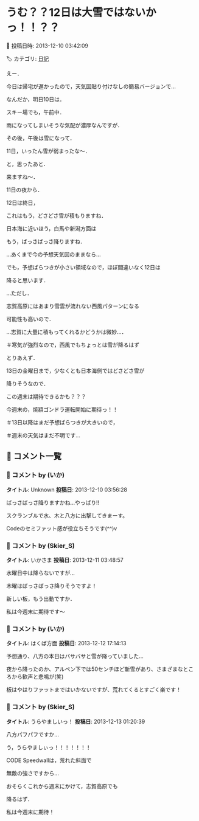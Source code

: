# うむ？？12日は大雪ではないかっ！！？？

📅 投稿日時: 2013-12-10 03:42:09

🏷️ カテゴリ: [日記](cc4b5682fb7b8b144980957a978653fb0.md)

えー．


今日は帰宅が遅かったので，天気図貼り付けなしの簡易バージョンで…





なんだか，明日10日は．


スキー場でも，午前中．


雨になってしまいそうな気配が濃厚なんですが．





その後，午後は雪になって．


11日，いったん雪が弱まったな～．


と，思ったあと．





来ますね～．


11日の夜から．


12日は終日，


これはもう，どさどさ雪が積もりますね．


日本海に近いほう，白馬や新潟方面は


もう，ばっさばっさ降りますね．


…あくまで今の予想天気図のままなら…


でも，予想ばらつきが小さい領域なので，ほぼ間違いなく12日は


降ると思います．





…ただし．


志賀高原にはあまり雪雲が流れない西風パターンになる


可能性も高いので．


…志賀に大量に積もってくれるかどうかは微妙…．


＃寒気が強烈なので，西風でもちょっとは雪が降るはず





とりあえず．


13日の金曜日まで，少なくとも日本海側ではどさどさ雪が


降りそうなので．


この週末は期待できるかも？？？





今週末の，焼額ゴンドラ運転開始に期待っ！！





＃13日以降はまだ予想ばらつきが大きいので，


＃週末の天気はまだ不明です…

## 💬 コメント一覧

### 💬 コメント by (いか)
**タイトル**: Unknown
**投稿日**: 2013-12-10 03:56:28

ばっさばっさ降りますかね…やっぱり!!

スクランブルで水、木と八方に出撃してきまーす。

Codeのセミファット感が役立ちそうです(^^)v

### 💬 コメント by (Skier_S)
**タイトル**: いかさま
**投稿日**: 2013-12-11 03:48:57

水曜日中は降らないですが…

木曜はばっさばっさ降りそうですよ！



新しい板，もう出動ですか．

私は今週末に期待です～

### 💬 コメント by (いか)
**タイトル**: はくば方面
**投稿日**: 2013-12-12 17:14:13

予想通り、八方の本日はバサバサと雪が降っていました…

夜から降ったのか、アルペン下では50センチほど新雪があり、さまざまなところから歓声と悲鳴が(笑)



板はやはりファットまではいかないですが、荒れてくるとすごく楽です！

### 💬 コメント by (Skier_S)
**タイトル**: うらやましいっ！
**投稿日**: 2013-12-13 01:20:39

八方パフパフですか…

う，うらやましぃっ！！！！！！！



CODE Speedwallは，荒れた斜面で

無敵の強さですから…



おそらくこれから週末にかけて，志賀高原でも

降るはず．

私は今週末に期待！

